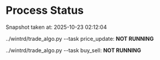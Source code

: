 # Process Status

Snapshot taken at: 2025-10-23 02:12:04

../wintrd/trade_algo.py --task price_update: **NOT RUNNING**

../wintrd/trade_algo.py --task buy_sell: **NOT RUNNING**

